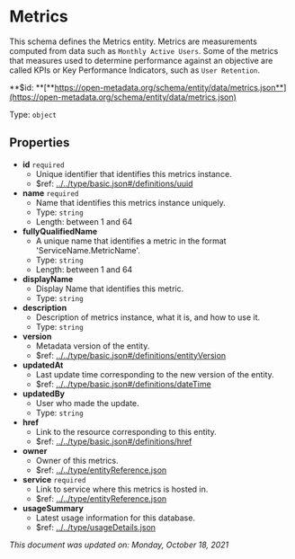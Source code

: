# Metrics

This schema defines the Metrics entity. Metrics are measurements computed from data such as `Monthly Active Users`. Some of the metrics that measures used to determine performance against an objective are called KPIs or Key Performance Indicators, such as `User Retention`.

**$id: **[**https://open-metadata.org/schema/entity/data/metrics.json**](https://open-metadata.org/schema/entity/data/metrics.json)

Type: `object`

## Properties

* **id** `required`
  * Unique identifier that identifies this metrics instance.
  * $ref: [../../type/basic.json#/definitions/uuid](../types/basic.md#uuid)
* **name** `required`
  * Name that identifies this metrics instance uniquely.
  * Type: `string`
  * Length: between 1 and 64
* **fullyQualifiedName**
  * A unique name that identifies a metric in the format 'ServiceName.MetricName'.
  * Type: `string`
  * Length: between 1 and 64
* **displayName**
  * Display Name that identifies this metric.
  * Type: `string`
* **description**
  * Description of metrics instance, what it is, and how to use it.
  * Type: `string`
* **version**
  * Metadata version of the entity.
  * $ref: [../../type/basic.json#/definitions/entityVersion](../types/basic.md#entityversion)
* **updatedAt**
  * Last update time corresponding to the new version of the entity.
  * $ref: [../../type/basic.json#/definitions/dateTime](../types/basic.md#datetime)
* **updatedBy**
  * User who made the update.
  * Type: `string`
* **href**
  * Link to the resource corresponding to this entity.
  * $ref: [../../type/basic.json#/definitions/href](../types/basic.md#href)
* **owner**
  * Owner of this metrics.
  * $ref: [../../type/entityReference.json](../types/entityreference.md)
* **service** `required`
  * Link to service where this metrics is hosted in.
  * $ref: [../../type/entityReference.json](../types/entityreference.md)
* **usageSummary**
  * Latest usage information for this database.
  * $ref: [../../type/usageDetails.json](../types/usagedetails.md)

_This document was updated on: Monday, October 18, 2021_
